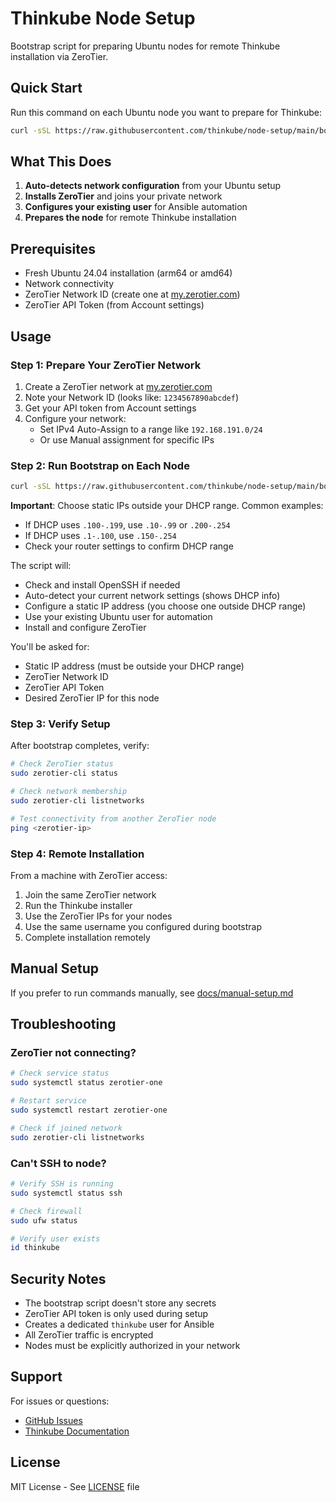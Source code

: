 # Thinkube Node Setup

Bootstrap script for preparing Ubuntu nodes for remote Thinkube installation via ZeroTier.

## Quick Start

Run this command on each Ubuntu node you want to prepare for Thinkube:

```bash
curl -sSL https://raw.githubusercontent.com/thinkube/node-setup/main/bootstrap.sh | bash
```

## What This Does

1. **Auto-detects network configuration** from your Ubuntu setup
2. **Installs ZeroTier** and joins your private network
3. **Configures your existing user** for Ansible automation
4. **Prepares the node** for remote Thinkube installation

## Prerequisites

- Fresh Ubuntu 24.04 installation (arm64 or amd64)
- Network connectivity
- ZeroTier Network ID (create one at [my.zerotier.com](https://my.zerotier.com))
- ZeroTier API Token (from Account settings)

## Usage

### Step 1: Prepare Your ZeroTier Network

1. Create a ZeroTier network at [my.zerotier.com](https://my.zerotier.com)
2. Note your Network ID (looks like: `1234567890abcdef`)
3. Get your API token from Account settings
4. Configure your network:
   - Set IPv4 Auto-Assign to a range like `192.168.191.0/24`
   - Or use Manual assignment for specific IPs

### Step 2: Run Bootstrap on Each Node

```bash
curl -sSL https://raw.githubusercontent.com/thinkube/node-setup/main/bootstrap.sh | bash
```

**Important**: Choose static IPs outside your DHCP range. Common examples:
- If DHCP uses `.100-.199`, use `.10-.99` or `.200-.254`
- If DHCP uses `.1-.100`, use `.150-.254`
- Check your router settings to confirm DHCP range

The script will:
- Check and install OpenSSH if needed
- Auto-detect your current network settings (shows DHCP info)
- Configure a static IP address (you choose one outside DHCP range)
- Use your existing Ubuntu user for automation
- Install and configure ZeroTier

You'll be asked for:
- Static IP address (must be outside your DHCP range)
- ZeroTier Network ID
- ZeroTier API Token  
- Desired ZeroTier IP for this node

### Step 3: Verify Setup

After bootstrap completes, verify:

```bash
# Check ZeroTier status
sudo zerotier-cli status

# Check network membership
sudo zerotier-cli listnetworks

# Test connectivity from another ZeroTier node
ping <zerotier-ip>
```

### Step 4: Remote Installation

From a machine with ZeroTier access:

1. Join the same ZeroTier network
2. Run the Thinkube installer
3. Use the ZeroTier IPs for your nodes
4. Use the same username you configured during bootstrap
5. Complete installation remotely

## Manual Setup

If you prefer to run commands manually, see [docs/manual-setup.md](docs/manual-setup.md)

## Troubleshooting

### ZeroTier not connecting?

```bash
# Check service status
sudo systemctl status zerotier-one

# Restart service
sudo systemctl restart zerotier-one

# Check if joined network
sudo zerotier-cli listnetworks
```

### Can't SSH to node?

```bash
# Verify SSH is running
sudo systemctl status ssh

# Check firewall
sudo ufw status

# Verify user exists
id thinkube
```

## Security Notes

- The bootstrap script doesn't store any secrets
- ZeroTier API token is only used during setup
- Creates a dedicated `thinkube` user for Ansible
- All ZeroTier traffic is encrypted
- Nodes must be explicitly authorized in your network

## Support

For issues or questions:
- [GitHub Issues](https://github.com/thinkube/node-setup/issues)
- [Thinkube Documentation](https://github.com/cmxela/thinkube)

## License

MIT License - See [LICENSE](LICENSE) file